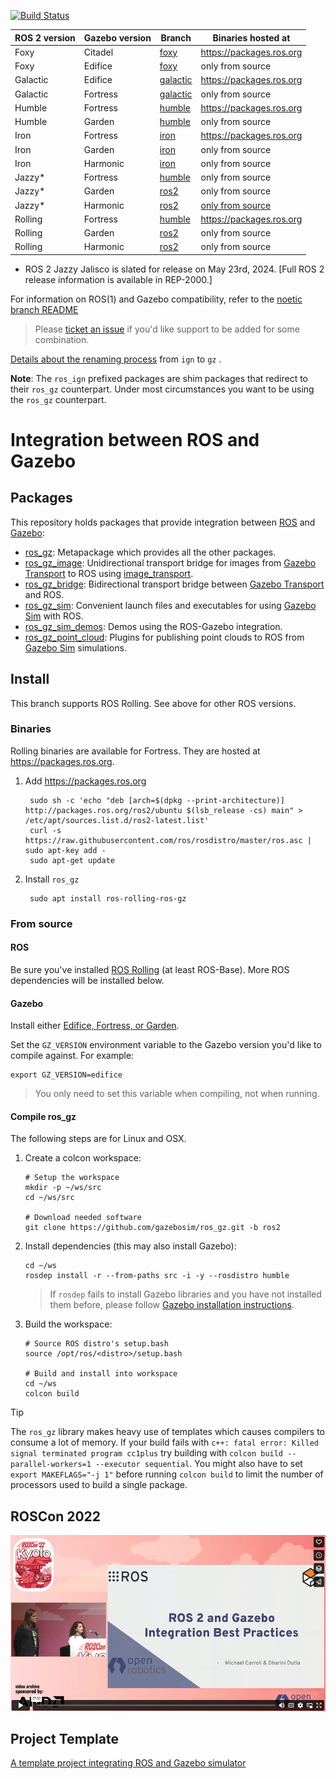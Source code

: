 [![Build Status](https://github.com/gazebosim/ros_gz/actions/workflows/ros2-ci.yml/badge.svg?branch=ros2)](https://github.com/gazebosim/ros_gz/actions/workflows/ros2-ci.yml)

ROS 2 version | Gazebo version | Branch | Binaries hosted at
-- | -- | -- | --
Foxy | Citadel | [foxy](https://github.com/gazebosim/ros_gz/tree/foxy) | https://packages.ros.org
Foxy | Edifice | [foxy](https://github.com/gazebosim/ros_gz/tree/foxy) | only from source
Galactic | Edifice | [galactic](https://github.com/gazebosim/ros_gz/tree/galactic) | https://packages.ros.org
Galactic | Fortress | [galactic](https://github.com/gazebosim/ros_gz/tree/galactic) | only from source
Humble | Fortress | [humble](https://github.com/gazebosim/ros_gz/tree/humble) | https://packages.ros.org
Humble | Garden | [humble](https://github.com/gazebosim/ros_gz/tree/humble) | only from source
Iron | Fortress | [iron](https://github.com/gazebosim/ros_gz/tree/iron) | https://packages.ros.org
Iron | Garden | [iron](https://github.com/gazebosim/ros_gz/tree/iron) | only from source
Iron | Harmonic | [iron](https://github.com/gazebosim/ros_gz/tree/iron) | only from source
Jazzy* | Fortress | [humble](https://github.com/gazebosim/ros_gz/tree/humble) | only from source
Jazzy* | Garden | [ros2](https://github.com/gazebosim/ros_gz/tree/ros2) | only from source
Jazzy* | Harmonic | [ros2](https://github.com/gazebosim/ros_gz/tree/ros2) | [only from source](https://packages.ros.org)
Rolling | Fortress | [humble](https://github.com/gazebosim/ros_gz/tree/humble) | https://packages.ros.org
Rolling | Garden | [ros2](https://github.com/gazebosim/ros_gz/tree/ros2) | only from source
Rolling | Harmonic | [ros2](https://github.com/gazebosim/ros_gz/tree/ros2) | only from source

* ROS 2 Jazzy Jalisco is slated for release on May 23rd, 2024. [Full ROS 2 release information is available in REP-2000.] 

For information on ROS(1) and Gazebo compatibility, refer to the [noetic branch README](https://github.com/gazebosim/ros_gz/tree/noetic)

> Please [ticket an issue](https://github.com/gazebosim/ros_gz/issues/) if you'd like support to be added for some combination.

[Details about the renaming process](README_RENAME.md) from `ign` to `gz` .

**Note**: The `ros_ign` prefixed packages are shim packages that redirect to their `ros_gz` counterpart.
Under most circumstances you want to be using the `ros_gz` counterpart.

# Integration between ROS and Gazebo

## Packages

This repository holds packages that provide integration between
[ROS](http://www.ros.org/) and [Gazebo](https://gazebosim.org):

* [ros_gz](https://github.com/gazebosim/ros_gz/tree/ros2/ros_gz):
  Metapackage which provides all the other packages.
* [ros_gz_image](https://github.com/gazebosim/ros_gz/tree/ros2/ros_gz_image):
  Unidirectional transport bridge for images from
  [Gazebo Transport](https://gazebosim.org/libs/transport)
  to ROS using
  [image_transport](http://wiki.ros.org/image_transport).
* [ros_gz_bridge](https://github.com/gazebosim/ros_gz/tree/ros2/ros_gz_bridge):
  Bidirectional transport bridge between
  [Gazebo Transport](https://gazebosim.org/libs/transport)
  and ROS.
* [ros_gz_sim](https://github.com/gazebosim/ros_gz/tree/ros2/ros_gz_sim):
  Convenient launch files and executables for using
  [Gazebo Sim](https://gazebosim.org/libs/gazebo)
  with ROS.
* [ros_gz_sim_demos](https://github.com/gazebosim/ros_gz/tree/ros2/ros_gz_sim_demos):
  Demos using the ROS-Gazebo integration.
* [ros_gz_point_cloud](https://github.com/gazebosim/ros_gz/tree/ros2/ros_gz_point_cloud):
  Plugins for publishing point clouds to ROS from
  [Gazebo Sim](https://gazebosim.org/libs/gazebo) simulations.

## Install

This branch supports ROS Rolling. See above for other ROS versions.

### Binaries

Rolling binaries are available for Fortress.
They are hosted at https://packages.ros.org.

1. Add https://packages.ros.org

        sudo sh -c 'echo "deb [arch=$(dpkg --print-architecture)] http://packages.ros.org/ros2/ubuntu $(lsb_release -cs) main" > /etc/apt/sources.list.d/ros2-latest.list'
        curl -s https://raw.githubusercontent.com/ros/rosdistro/master/ros.asc | sudo apt-key add -
        sudo apt-get update

1. Install `ros_gz`

        sudo apt install ros-rolling-ros-gz

### From source

#### ROS

Be sure you've installed
[ROS Rolling](https://index.ros.org/doc/ros2/Installation/)
(at least ROS-Base). More ROS dependencies will be installed below.

#### Gazebo

Install either [Edifice, Fortress, or Garden](https://gazebosim.org/docs).

Set the `GZ_VERSION` environment variable to the Gazebo version you'd
like to compile against. For example:

    export GZ_VERSION=edifice

> You only need to set this variable when compiling, not when running.

#### Compile ros_gz

The following steps are for Linux and OSX.

1. Create a colcon workspace:

    ```
    # Setup the workspace
    mkdir -p ~/ws/src
    cd ~/ws/src

    # Download needed software
    git clone https://github.com/gazebosim/ros_gz.git -b ros2
    ```

1. Install dependencies (this may also install Gazebo):

    ```
    cd ~/ws
    rosdep install -r --from-paths src -i -y --rosdistro humble
    ```

    > If `rosdep` fails to install Gazebo libraries and you have not installed them before, please follow [Gazebo installation instructions](https://gazebosim.org/docs/latest/install).

1. Build the workspace:

    ```
    # Source ROS distro's setup.bash
    source /opt/ros/<distro>/setup.bash

    # Build and install into workspace
    cd ~/ws
    colcon build
    ```
  > [!TIP]
  > The `ros_gz` library makes heavy use of templates which causes compilers to consume a lot of memory. If your build fails with `c++: fatal error: Killed signal terminated program cc1plus`
  > try building with `colcon build --parallel-workers=1 --executor sequential`. You might also have to set `export MAKEFLAGS="-j 1"` before running `colcon build` to limit
  > the number of processors used to build a single package.

## ROSCon 2022

[![](img/video_img.png)](https://vimeo.com/showcase/9954564/video/767127300)

## Project Template
[A template project integrating ROS and Gazebo simulator](https://github.com/gazebosim/ros_gz_project_template)
